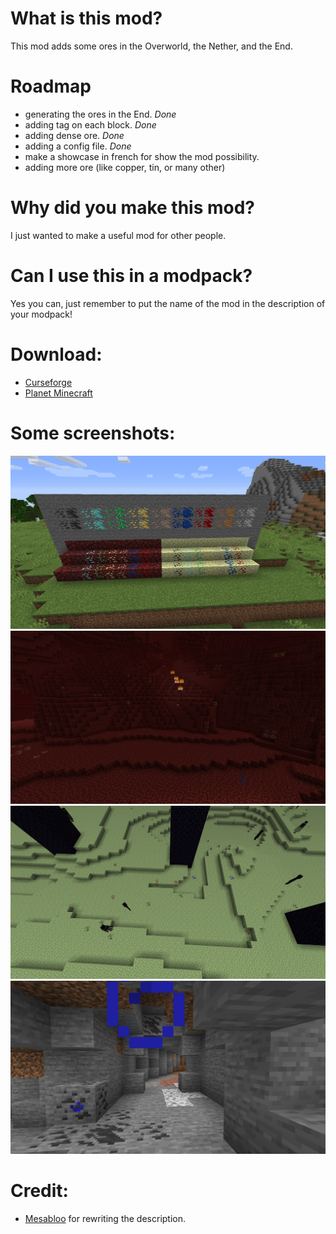 # What is this mod?

This mod adds some ores in the Overworld, the Nether, and the End.

# Roadmap

- generating the ores in the End. *Done*
- adding tag on each block. *Done*
- adding dense ore. *Done*
- adding a config file. *Done*
- make a showcase in french for show the mod possibility.
- adding more ore (like copper, tin, or many other)

# Why did you make this mod?

I just wanted to make a useful mod for other people.

# Can I use this in a modpack?

Yes you can, just remember to put the name of the mod in the description of your modpack!

# Download:

- [Curseforge](https://www.curseforge.com/minecraft/mc-mods/janoeo)
- [Planet Minecraft](https://www.planetminecraft.com/mod/janoeo-just-another-nether-overworld-end-ores/)

# Some screenshots:

![img1](https://raw.githubusercontent.com/AlasDiablo/JANOEO/master/textures/desc/2019-08-29_10.11.02.png)
![img2](https://raw.githubusercontent.com/AlasDiablo/JANOEO/master/textures/desc/2019-08-22_15.30.17.png)
![img2](https://raw.githubusercontent.com/AlasDiablo/JANOEO/master/textures/desc/2019-08-29_10.17.12.png)
![img2](https://raw.githubusercontent.com/AlasDiablo/JANOEO/master/textures/desc/2019-08-29_10.13.38.png)

# Credit:

- [Mesabloo](https://github.com/Mesabloo) for rewriting the description.